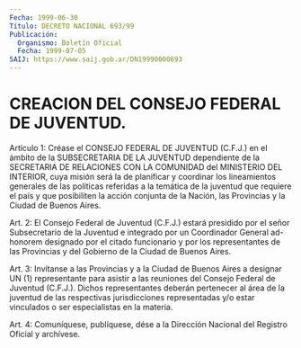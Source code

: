 ```yaml
---
Fecha: 1999-06-30
Título: DECRETO NACIONAL 693/99
Publicación:
  Organismo: Boletín Oficial
  Fecha: 1999-07-05
SAIJ: https://www.saij.gob.ar/DN19990000693
---
```

# CREACION DEL CONSEJO FEDERAL DE JUVENTUD.

<a id="1"></a>
Artículo  1: Créase el CONSEJO FEDERAL DE JUVENTUD (C.F.J.) en el ámbito  de  la SUBSECRETARIA  DE  LA  JUVENTUD  dependiente  de  la SECRETARIA DE  RELACIONES  CON  LA  COMUNIDAD  del  MINISTERIO  DEL INTERIOR,  cuya  misión  será  la  de  planificar  y  coordinar los lineamientos generales de las políticas referidas a la  temática de la  juventud  que  requiere  el  país  y  que posibiliten la acción conjunta de la Nación, las Provincias y la  Ciudad  de Buenos Aires.

<a id="2"></a>
Art.  2: El Consejo Federal de Juventud (C.F.J.) estará  presidido por el  señor  Subsecretario  de  la  Juventud  e  integrado por un Coordinador General ad-honorem designado por el citado  funcionario y  por  los representantes de las Provincias y del Gobierno  de  la Ciudad de Buenos Aires.

<a id="3"></a>
Art. 3: Invítanse a las Provincias y a la Ciudad de Buenos Aires a designar  UN  (1)  representante  para  asistir a las reuniones del Consejo Federal de Juventud (C.F.J.). Dichos representantes deberán pertenecer al área de la juventud de las respectivas jurisdicciones representadas  y/o  estar  vinculados  o ser  especialistas  en  la materia.

<a id="4"></a>
Art. 4: Comuníquese, publíquese, dése a  la Dirección Nacional del Registro  Oficial  y archívese.